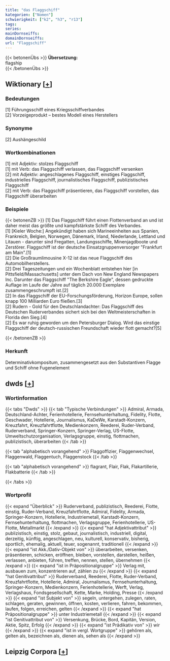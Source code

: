 ```yaml
---
title: "das Flaggschiff"
kategorien: ["Nomen"]
schwierigkeit: ["k2", "h3", "r13"]
tags:
series:
mainDornseiffs:
domainDornseiffs:
url: "Flaggschiff"
---
```


{{< betonenÜbs >}}
**Übersetzung:**  
flagship  
{{< /betonenÜbs >}}

## Wiktionary [[+](https://de.wiktionary.org/wiki/Flaggschiff)]

### Bedeutungen
[1] Führungsschiff eines Kriegsschiffverbandes  
[2] Vorzeigeprodukt – bestes Modell eines Herstellers  

### Synonyme
[2] Aushängeschild  

### Wortkombinationen
[1] mit Adjektiv: stolzes Flaggschiff  
[1] mit Verb: das Flaggschiff verlassen, das Flaggschiff versenken  
[2] mit Adjektiv: angeschlagenes Flaggschiff, einstiges Flaggschiff, industrielles Flaggschiff, journalistisches Flaggschiff, publizistisches Flaggschiff  
[2] mit Verb: das Flaggschiff präsentieren, das Flaggschiff vorstellen, das Flaggschiff überarbeiten  

### Beispiele
{{< betonenZB >}}
[1] Das Flaggschiff führt einen Flottenverband an und ist daher meist das größte und kampfstärkste Schiff des Verbandes.  
[1] [Kieler Woche:] Angekündigt haben sich Marineeinheiten aus Spanien, Frankreich, Belgien, Norwegen, Dänemark, Irland, Niederlande, Lettland und Litauen - darunter sind Fregatten, Landungsschiffe, Minenjagdboote und Zerstörer. Flaggschiff ist der deutsche Einsatzgruppenversorger "Frankfurt am Main".[1]  
[2] Die Großraumlimousine X-12 ist das neue Flaggschiff des Automobilherstellers.  
[2] Drei Tageszeitungen und ein Wochenblatt entstehen hier [in Pittsfield/Massachusetts] unter dem Dach von New England Newspapers Inc. Darunter das Flaggschiff "The Berkshire Eagle", dessen gedruckte Auflage im Laufe der Jahre auf täglich 20.000 Exemplare zusammengeschrumpft ist.[2]  
[2] In das Flaggschiff der EU-Forschungsförderung, Horizon Europe, sollen knapp 100 Milliarden Euro fließen.[3]  
[2] Rudern - Gold für den Deutschlandachter: Das Flaggschiff des Deutschen Ruderverbandes sichert sich bei den Weltmeisterschaften in Florida den Sieg.[4]  
[2] Es war ruhig geworden um den Petersburger Dialog. Wird das einstige Flaggschiff der deutsch-russischen Freundschaft wieder flott gemacht?[5]  

{{< /betonenZB >}}
### Herkunft
Determinativkompositum, zusammengesetzt aus den Substantiven Flagge und Schiff ohne Fugenelement  



## dwds [[+](https://www.dwds.de/wb/Flaggschiff)]

### Wortinformation
{{< tabs "Dwds" >}}
{{< tab "Typische Verbindungen" >}}
Admiral, Armada, Deutschland-Achter, Ferienhotellerie, Fernsehunterhaltung, Fidelity, Flotte, Geschwader, Hotellerie, Journalismus, KaDeWe, Karstadt-Konzern, Kreuzfahrt, Kreuzfahrtflotte, Medienkonzern, Reederei, Ruder-Verband, Ruderverband, Springer-Konzern, Springer-Verlag, US-Flotte, Umweltschutzorganisation, Verlagsgruppe, einstig, flottmachen, publizistisch, überarbeiten
{{< /tab >}}

{{< tab "alphabetisch vorangehend" >}}
Flaggoffizier, Flaggenwechsel, Flaggenwald, Flaggentuch, Flaggenstock
{{< /tab >}}

{{< tab "alphabetisch vorangehend" >}}
flagrant, Flair, Flak, Flakartillerie, Flakbatterie
{{< /tab >}}

{{< /tabs >}}

### Wortprofil
{{< expand "Überblick" >}} Ruderverband, publizistisch, Reederei, Flotte, einstig, Ruder-Verband, Kreuzfahrtflotte, Admiral, Fidelity, Armada, Springer-Konzern, Hotellerie, Industriemetall, Karstadt-Konzern, Fernsehunterhaltung, flottmachen, Verlagsgruppe, Ferienhotellerie, US-Flotte, Metallmarkt {{< /expand >}}
{{< expand "hat Adjektivattribut" >}} publizistisch, einstig, stolz, gebaut, journalistisch, industriell, digital, derzeitig, künftig, angeschlagen, neu, kulturell, konservativ, bisherig, sportlich, ehemalig, aktuell, teuer, sogenannt, traditionell {{< /expand >}}
{{< expand "ist Akk./Dativ-Objekt von" >}} überarbeiten, versenken, präsentieren, schicken, eröffnen, bleiben, vorstellen, darstellen, heißen, verlassen, anbieten, führen, treffen, nennen, stellen, übernehmen {{< /expand >}}
{{< expand "ist in Präpositionalgruppe" >}} Verlag mit, ausbauen zum, konzentrieren auf, zählen zu {{< /expand >}}
{{< expand "hat Genitivattribut" >}} Ruderverband, Reederei, Flotte, Ruder-Verband, Kreuzfahrtflotte, Hotellerie, Admiral, Journalismus, Fernsehunterhaltung, Springer-Konzern, Medienkonzern, Ferienhotellerie, Werft, Verlag, Verlagshaus, Fondsgesellschaft, Kette, Marke, Holding, Presse {{< /expand >}}
{{< expand "ist Subjekt von" >}} segeln, untergehen, zulegen, raten, schlagen, geraten, gewinnen, öffnen, kosten, verlieren, fahren, bekommen, laufen, folgen, erreichen, gelten {{< /expand >}}
{{< expand "hat Präpositionalgruppe" >}} unter Industriemetall {{< /expand >}}
{{< expand "ist Genitivattribut von" >}} Versenkung, Brücke, Bord, Kapitän, Version, Aktie, Spitz, Erfolg {{< /expand >}}
{{< expand "ist Prädikativ von" >}} wir {{< /expand >}}
{{< expand "ist in vergl. Wortgruppe" >}} gehören als, gelten als, bezeichnen als, dienen als, sehen als {{< /expand >}}

## Leipzig Corpora [[+](https://corpora.uni-leipzig.de/en/res?word=Flaggschiff&corpusId=deu_newscrawl-public_2018)]


